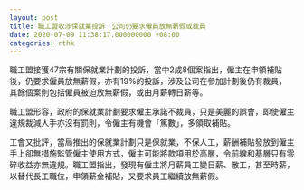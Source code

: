 ```yaml
---
layout: post
title: 職工盟收涉保就業投訴　公司仍要求僱員放無薪假或裁員
date: 2020-07-09 11:38:17.000000000 +08:00
categories: rthk
---
```


職工盟接獲47宗有關保就業計劃的投訴，當中2成8個案指出，僱主在申領補貼後，仍要求僱員放無薪假，亦有19%的投訴，涉及公司在參加計劃後仍有裁員，其餘個案則包括僱員被迫放無薪假，或由月薪轉日薪等。

職工盟形容，政府的保就業計劃要求僱主承諾不裁員，只是美麗的誤會，即使僱主違規裁減人手亦沒有罰則，令僱主有機會「篤數」，多領取補貼。

工會又批評，當局推出的保就業計劃只是保就業，不保人工，薪酬補貼發放到僱主手上卻無措施監管僱主使用方式，僱主可能將款項用於高層，令前線和基層只有零碎收益亦無違規。職工盟指出，發現有僱主將月薪員工變日薪、散工，甚至時薪，以替代長工職位，申領薪金補貼，又要求員工繼續放無薪假。
